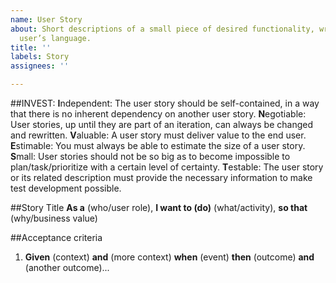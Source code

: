 ```yaml
---
name: User Story
about: Short descriptions of a small piece of desired functionality, written in the
  user’s language.
title: ''
labels: Story
assignees: ''

---
```


##INVEST:
**I**ndependent: The user story should be self-contained, in a way that there is no inherent dependency on another user story.
**N**egotiable: User stories, up until they are part of an iteration, can always be changed and rewritten.
**V**aluable: A user story must deliver value to the end user.
**E**stimable: You must always be able to estimate the size of a user story.
**S**mall: User stories should not be so big as to become impossible to plan/task/prioritize with a certain level of certainty.
**T**estable: The user story or its related description must provide the necessary information to make test development possible.

##Story Title
**As a** (who/user role), **I want to (do)** (what/activity), **so that** (why/business value)

##Acceptance criteria
1. **Given** (context) **and** (more context) **when** (event) **then** (outcome) **and** (another outcome)...

